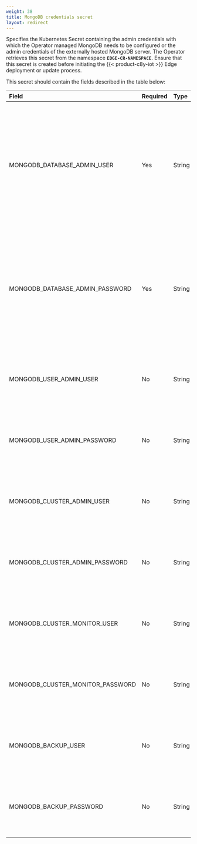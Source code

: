 ```yaml
---
weight: 38
title: MongoDB credentials secret
layout: redirect
---
```


Specifies the Kubernetes Secret containing the admin credentials with which the Operator managed MongoDB needs to be configured or the admin credentials of the externally hosted MongoDB server. The Operator retrieves this secret from the namespace **`EDGE-CR-NAMESPACE`**. Ensure that this secret is created before initiating the {{< product-c8y-iot >}} Edge deployment or update process.

This secret should contain the fields described in the table below:

|<div style="width:150px">Field</div>|Required|<div style="width:70px">Type</div>|Default|Description|
|:---|:---|:---|:---|:---|
|MONGODB_DATABASE_ADMIN_USER|Yes|String||Database admin username with which the MongoDB managed by the Operator or the username of the externally hosted MongoDB server is configured.
|MONGODB_DATABASE_ADMIN_PASSWORD|Yes|String||Database admin password with which MongoDB managed by the Operator or the password for the externally hosted MongoDB server is configured.
|MONGODB_USER_ADMIN_USER|No|String|userAdmin|Only used when MongoDB is deployed and managed by the Operator.
|MONGODB_USER_ADMIN_PASSWORD|No|String|Password provided in the field `MONGODB_DATABASE_ADMIN_PASSWORD`|Only used when MongoDB is deployed and managed by the Operator.
|MONGODB_CLUSTER_ADMIN_USER|No|String|clusterAdmin|Only used when MongoDB is deployed and managed by the Operator.
|MONGODB_CLUSTER_ADMIN_PASSWORD|No|String|Password provided in the field `MONGODB_DATABASE_ADMIN_PASSWORD`|Only used when MongoDB is deployed and managed by the Operator.
|MONGODB_CLUSTER_MONITOR_USER|No|String|clusterMonitor|Only used when MongoDB is deployed and managed by the Operator.
|MONGODB_CLUSTER_MONITOR_PASSWORD|No|String|Password provided in the field `MONGODB_DATABASE_ADMIN_PASSWORD`|Only used when MongoDB is deployed and managed by the Operator.
|MONGODB_BACKUP_USER|No|String |backup|Only used when MongoDB is deployed and managed by the Operator.
|MONGODB_BACKUP_PASSWORD|No|String|Password provided in the field `MONGODB_DATABASE_ADMIN_PASSWORD`|Only used when MongoDB is deployed and managed by the Operator.

